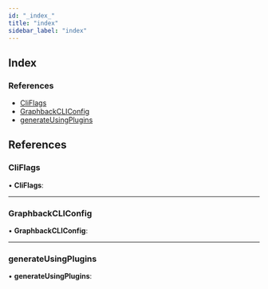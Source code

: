 ```yaml
---
id: "_index_"
title: "index"
sidebar_label: "index"
---
```


## Index

### References

* [CliFlags](_index_.md#cliflags)
* [GraphbackCLIConfig](_index_.md#graphbackcliconfig)
* [generateUsingPlugins](_index_.md#generateusingplugins)

## References

###  CliFlags

• **CliFlags**:

___

###  GraphbackCLIConfig

• **GraphbackCLIConfig**:

___

###  generateUsingPlugins

• **generateUsingPlugins**:
